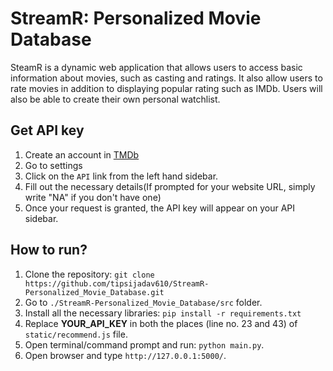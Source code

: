 # StreamR: Personalized Movie Database

SteamR is a dynamic web application that allows users to access basic information about movies, such as casting and ratings. It also allow users to rate movies in addition to displaying popular rating such as IMDb. Users will also be able to create their own personal watchlist.

## Get API key
1. Create an account in [TMDb](https://www.themoviedb.org/) 
2. Go to settings
3. Click on the `API` link from the left hand sidebar.
4. Fill out the necessary details(If prompted for your website URL, simply write "NA" if you don't have one)
5. Once your request is granted, the API key will appear on your API sidebar.

## How to run?
1. Clone the repository: `git clone https://github.com/tipsijadav610/StreamR-Personalized_Movie_Database.git`
2. Go to `./StreamR-Personalized_Movie_Database/src` folder. 
3. Install all the necessary libraries: `pip install -r requirements.txt`
4. Replace **YOUR_API_KEY** in both the places (line no. 23 and 43) of `static/recommend.js` file.
5. Open terminal/command prompt and run: `python main.py`.
6. Open browser and type `http://127.0.0.1:5000/`. 

